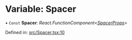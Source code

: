 # Variable: Spacer

• `Const` **Spacer**: *React.FunctionComponent*<[*SpacerProps*](../types/spacerprops.md)\>

Defined in: [src/Spacer.tsx:10](https://github.com/minimal-ui/minimal-ui/blob/main/packages/minimalui/src/Spacer.tsx#L10)
